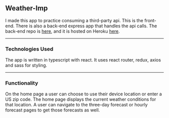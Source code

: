 ## Weather-Imp

I made this app to practice consuming a third-party api. This is the front-end. There is also a back-end express app that handles the api calls. The back-end repo is [here](https://github.com/JonathanDPotter/weather-api-back), and it is hosted on Heroku [here](https://weather-l95e66yd3-jonathandpotter.vercel.app/).

---

### Technologies Used

The app is written in typescript with react. It uses react router, redux, axios and sass for styling.

---

### Functionality

On the home page a user can choose to use their device location or enter a US zip code. The home page displays the current weather conditions for that location. A user can navigate to the three-day forecast or hourly forecast pages to get those forecasts as well.
